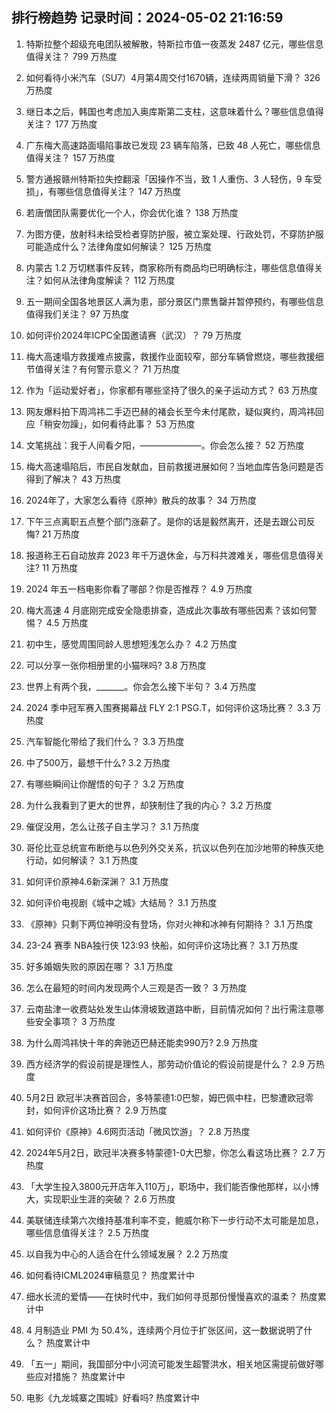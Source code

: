 
## 排行榜趋势 记录时间：2024-05-02 21:16:59
  
  1. 特斯拉整个超级充电团队被解散，特斯拉市值一夜蒸发 2487 亿元，哪些信息值得关注？ 799 万热度
    
  2. 如何看待小米汽车（SU7）4月第4周交付1670辆，连续两周销量下滑？ 326 万热度
    
  3. 继日本之后，韩国也考虑加入奥库斯第二支柱，这意味着什么？哪些信息值得关注？ 177 万热度
    
  4. 广东梅大高速路面塌陷事故已发现 23 辆车陷落，已致 48 人死亡，哪些信息值得关注？ 157 万热度
    
  5. 警方通报赣州特斯拉失控翻滚「因操作不当，致 1 人重伤、3 人轻伤，9 车受损」，有哪些信息值得关注？ 147 万热度
    
  6. 若唐僧团队需要优化一个人，你会优化谁？ 138 万热度
    
  7. 为图方便，放射科未给受检者穿防护服，被立案处理、行政处罚，不穿防护服可能造成什么？法律角度如何解读？ 125 万热度
    
  8. 内蒙古 1.2 万切糕事件反转，商家称所有商品均已明确标注，哪些信息值得关注？如何从法律角度解读？ 112 万热度
    
  9. 五一期间全国各地景区人满为患，部分景区门票售罄并暂停预约，有哪些信息值得我们关注？ 97 万热度
    
  10. 如何评价2024年ICPC全国邀请赛（武汉）？ 79 万热度
    
  11. 梅大高速塌方救援难点披露，救援作业面较窄，部分车辆曾燃烧，哪些救援细节值得关注？有何警示意义？ 71 万热度
    
  12. 作为「运动爱好者」，你家都有哪些坚持了很久的亲子运动方式？ 63 万热度
    
  13. 网友爆料拍下周鸿祎二手迈巴赫的褚会长至今未付尾款，疑似爽约，周鸿祎回应「稍安勿躁」，如何看待此事？ 53 万热度
    
  14. 文笔挑战：我于人间看夕阳，———————。你会怎么接？ 52 万热度
    
  15. 梅大高速塌陷后，市民自发献血，目前救援进展如何？当地血库告急问题是否得到了解决？ 43 万热度
    
  16. 2024年了，大家怎么看待《原神》散兵的故事？ 34 万热度
    
  17. 下午三点离职五点整个部门涨薪了。是你的话是毅然离开，还是去跟公司反悔? 21 万热度
    
  18. 报道称王石自动放弃 2023 年千万退休金，与万科共渡难关，哪些信息值得关注? 11 万热度
    
  19. 2024 年五一档电影你看了哪部？你是否推荐？ 4.9 万热度
    
  20. 梅大高速 4 月底刚完成安全隐患排查，造成此次事故有哪些因素？该如何警惕？ 4.5 万热度
    
  21. 初中生，感觉周围同龄人思想短浅怎么办？ 4.2 万热度
    
  22. 可以分享一张你相册里的小猫咪吗? 3.8 万热度
    
  23. 世界上有两个我，_______。你会怎么接下半句？ 3.4 万热度
    
  24. 2024 季中冠军赛入围赛揭幕战 FLY 2:1 PSG.T，如何评价这场比赛？ 3.3 万热度
    
  25. 汽车智能化带给了我们什么？ 3.3 万热度
    
  26. 中了500万，最想干什么? 3.2 万热度
    
  27. 有哪些瞬间让你醒悟的句子？ 3.2 万热度
    
  28. 为什么我看到了更大的世界，却狭制住了我的内心？ 3.2 万热度
    
  29. 催促没用，怎么让孩子自主学习？ 3.1 万热度
    
  30. 哥伦比亚总统宣布断绝与以色列外交关系，抗议以色列在加沙地带的种族灭绝行动，如何解读？ 3.1 万热度
    
  31. 如何评价原神4.6新深渊？ 3.1 万热度
    
  32. 如何评价电视剧《城中之城》大结局？ 3.1 万热度
    
  33. 《原神》只剩下两位神明没有登场，你对火神和冰神有何期待？ 3.1 万热度
    
  34. 23-24 赛季 NBA独行侠 123:93 快船，如何评价这场比赛？ 3.1 万热度
    
  35. 好多婚姻失败的原因在哪？ 3.1 万热度
    
  36. 怎么在最短的时间内发现两个人三观是否一致？ 3 万热度
    
  37. 云南盐津一收费站处发生山体滑坡致道路中断，目前情况如何？出行需注意哪些安全事项？ 3 万热度
    
  38. 为什么周鸿祎快十年的奔驰迈巴赫还能卖990万? 2.9 万热度
    
  39. 西方经济学的假设前提是理性人，那劳动价值论的假设前提是什么？ 2.9 万热度
    
  40. 5月2日 欧冠半决赛首回合，多特蒙德1:0巴黎，姆巴佩中柱，巴黎遭欧冠零封，如何评价这场比赛？ 2.9 万热度
    
  41. 如何评价《原神》4.6网页活动「微风饮游」？ 2.8 万热度
    
  42. 2024年5月2日，欧冠半决赛多特蒙德1-0大巴黎，你怎么看这场比赛？ 2.7 万热度
    
  43. 「大学生投入3800元开店年入110万」，职场中，我们能否像他那样，以小博大，实现职业生涯的突破？ 2.6 万热度
    
  44. 美联储连续第六次维持基准利率不变，鲍威尔称下一步行动不太可能是加息，哪些信息值得关注？ 2.5 万热度
    
  45. 以自我为中心的人适合在什么领域发展？ 2.2 万热度
    
  46. 如何看待ICML2024审稿意见？ 热度累计中
    
  47. 细水长流的爱情——在快时代中，我们如何寻觅那份慢慢喜欢的温柔？ 热度累计中
    
  48. 4 月制造业 PMI 为 50.4%，连续两个月位于扩张区间，这一数据说明了什么？ 热度累计中
    
  49. 「五一」期间，我国部分中小河流可能发生超警洪水，相关地区需提前做好哪些应对措施？ 热度累计中
    
  50. 电影《九龙城寨之围城》好看吗? 热度累计中
    